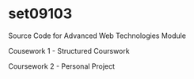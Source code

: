 # set09103
Source Code for Advanced Web Technologies Module

Cousework 1 - Structured Courswork

Coursework 2 - Personal Project

